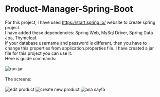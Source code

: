 # Product-Manager-Spring-Boot

For this project, I have used https://start.spring.io/ website to create spring project. <br>
I have added these dependencies: Spring Web, MySql Driver, Spring Data Jpa, Thymeleaf.<br>
If your database username and password is different, then you have to change this properties from application.properties file.
I have created a jar file for this project you can use it. <br>
Here is guide commands: <br><br>
![run jar](https://user-images.githubusercontent.com/23221280/138931086-8788240b-6359-4626-95c4-241ea1111d65.PNG)
<br><br>
The screens: <br><br>
![edit product](https://user-images.githubusercontent.com/23221280/138929030-2c7eb27a-be32-4097-a25f-1a767f4355d7.PNG)
![create new product](https://user-images.githubusercontent.com/23221280/138929117-95d41238-e89e-414b-b437-17511426adef.PNG)
![ana sayfa](https://user-images.githubusercontent.com/23221280/138929170-cae48038-83ec-41b3-bb01-6ccad8e8b358.PNG)


